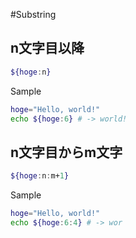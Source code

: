 #Substring

## n文字目以降

```sh
${hoge:n}
```

Sample

```sh
hoge="Hello, world!"
echo ${hoge:6} # -> world!
```

## n文字目からm文字
```sh
${hoge:n:m+1}
```

Sample

```sh
hoge="Hello, world!"
echo ${hoge:6:4} # -> wor
```

